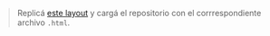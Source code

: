 > Replicá [este layout](https://zf9f8.csb.app/) y cargá el repositorio con el corrrespondiente archivo `.html`.